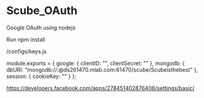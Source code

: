 # Scube_OAuth
Google OAuth using nodejs

Run npm install

/configs/keys.js

module.exports = {
  google: {
    clientID:
      "",
    clientSecret: ""
  },
  mongodb: {
    dbURI: "mongodb://<username>:<password>@ds261470.mlab.com:61470/scube/Scubeisthebest"
  },
  session: {
    cookieKey: ""
  }
};


https://developers.facebook.com/apps/278451402876406/settings/basic/
